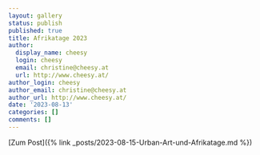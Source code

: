 ```yaml
---
layout: gallery
status: publish
published: true
title: Afrikatage 2023
author:
  display_name: cheesy
  login: cheesy
  email: christine@cheesy.at
  url: http://www.cheesy.at/
author_login: cheesy
author_email: christine@cheesy.at
author_url: http://www.cheesy.at/
date: '2023-08-13'
categories: []
comments: []
--- 
```


[Zum Post]({% link _posts/2023-08-15-Urban-Art-und-Afrikatage.md %})
